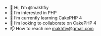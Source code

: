 - 👋 Hi, I’m @makhfiy
- 👀 I’m interested in PHP
- 🌱 I’m currently learning CakePHP 4
- 💞️ I’m looking to collaborate on CakePHP 4
- 📫 How to reach me makhfiy@gmail.com

<!---
makhfiy/makhfiy is a ✨ special ✨ repository because its `README.md` (this file) appears on your GitHub profile.
You can click the Preview link to take a look at your changes.
--->
